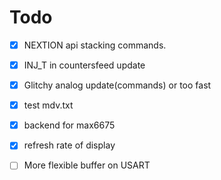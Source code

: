 # Todo
- [x] NEXTION api stacking commands.
- [x] INJ_T in countersfeed update
- [x] Glitchy analog update(commands) or too fast
- [x] test mdv.txt
- [x] backend for max6675
- [x] refresh rate of display
- [ ] More flexible buffer on USART
  